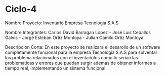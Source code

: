 # Ciclo-4

Nombre Proyecto: Inventario Empresa Tecnologia S.A.S       

Nombre Integrantes:
    Carlos David Barragan Lopez - 
    José Luis Ceballos Galvis - 
    Jorge Esteban Ortiz Montoya - 
    Julian Camilo Ortiz Montoya 
    
Descripcion Corta: En este proyecto se realizara el desarollo de un software completamente funcional
para la empresa Tecnologia S.A.S para solventar los problema relacionados con el inventariolos como lo serian
las problematicas y errores que puedan surgir ademas de obtener informes a tiempo real, implementando un sistema funcional. 

    
